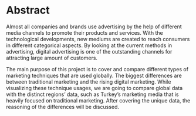 # Abstract
Almost all companies and brands use advertising by the help of different media channels to promote their products and services. With the technological developments, new mediums are created to reach consumers in different categorical aspects. By looking at the current methods in advertising, digital advertising is one of the outstanding channels for attracting large amount of customers.

The main purpose of this project is to cover and compare different types of marketing techniques that are used globally. The biggest differences are between traditional marketing and the rising digital marketing. While visualizing these technique usages, we are going to compare global data with the distinct regions’ data, such as Turkey’s marketing media that is heavily focused on traditional marketing. After covering the unique data, the reasoning of the differences will be discussed.
